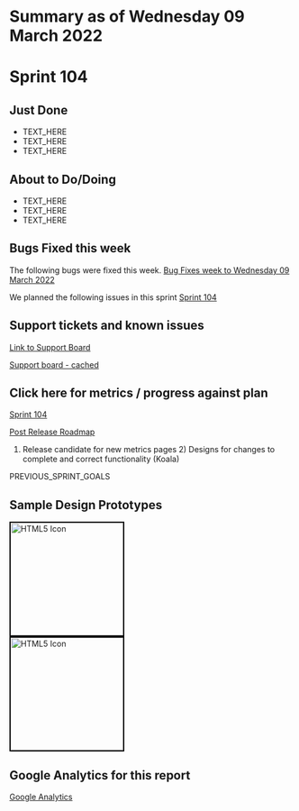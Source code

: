 # Summary as of Wednesday 09 March 2022 

# Sprint 104

## Just Done
* TEXT_HERE
* TEXT_HERE
* TEXT_HERE

## About to Do/Doing
* TEXT_HERE
* TEXT_HERE
* TEXT_HERE

## Bugs Fixed this week
The following bugs were fixed this week.
[Bug Fixes week to Wednesday 09 March 2022](graphs/bugs09032022.png)

We planned the following issues in this sprint 
[Sprint 104](graphs/sprint09032022.png)

## Support tickets and known issues
[Link to Support Board](https://collaboration.homeoffice.gov.uk/jira/secure/RapidBoard.jspa?rapidView=1717&selectedIssue=ASSB-253)

[Support board - cached](graphs/supportBoard09032022.png)

## Click here for metrics / progress against plan
[Sprint 104](graphs/progress09032022.png)

[Post Release Roadmap](graphs/roadmap09032022.png)

1) Release candidate for new metrics pages 2) Designs for changes to complete and correct functionality (Koala)

PREVIOUS_SPRINT_GOALS

## Sample Design Prototypes
<a href="graphs/proto1_09032022.png"><img src="graphs/proto1_09032022.png" alt="HTML5 Icon" width="200" style="border:2px solid black"></a>
<br>
<a href="graphs/proto2_09032022.png"><img src="graphs/proto2_09032022.png" alt="HTML5 Icon" width="200" style="border:2px solid black"></a>
<br>


## Google Analytics for this report
[Google Analytics](graphs/GA09032022.png)

